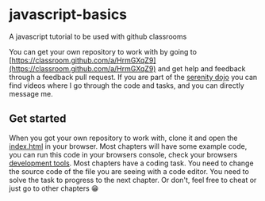 # javascript-basics
A javascript tutorial to be used with github classrooms

You can get your own repository to work with by going to [https://classroom.github.com/a/HrmGXqZ9](https://classroom.github.com/a/HrmGXqZ9) and get help and feedback through a feedback pull request. If you are part of the [serenity dojo](https://serenitydojo.teachable.com/) you can find videos where I go through the code and tasks, and you can directly message me.








## Get started
When you got your own repository to work with, clone it and open the [index.html](./index.html) in your browser. Most chapters will have some example code, you can run this code in your browsers console, check your browsers [development tools](https://javascript.info/devtools). Most chapters have a coding task. You need to change the source code of the file you are seeing with a code editor. You need to solve the task to progress to the next chapter. Or don't, feel free to cheat or just go to other chapters 😁